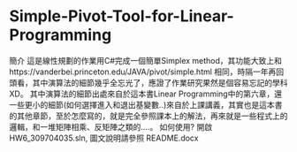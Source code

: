 # Simple-Pivot-Tool-for-Linear-Programming
簡介
這是線性規劃的作業用C#完成一個簡單Simplex method，其功能大致上和https://vanderbei.princeton.edu/JAVA/pivot/simple.html 相同，時隔一年再回頭看，其中演算法的細節幾乎全忘光了，應證了作業研究果然是個容易忘記的學科XD。
其中演算法的細節出處來自於這本書Linear Programming中的第六章，還一些更小的細節(如何選擇進入和退出基變數..)來自於上課講義，其實也是這本書的其他章節，至於怎麼寫的，就是完全參照課本上的解法，再來就是一些程式上的邏輯，和一堆矩陣相乘、反矩陣之類的….。
如何使用?
開啟HW6_309704035.sln, 圖文說明請參照 README.docx
